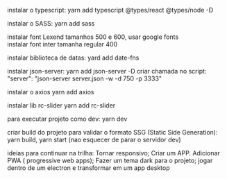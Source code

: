 instalar o typescript:
      yarn add typescript @types/react @types/node -D

instalar o SASS:
      yarn add sass
      
instalar font Lexend tamanhos 500 e 600, usar google fonts      
instalar font inter tamanha regular 400

instalar biblioteca de datas:
      yard add date-fns

instalar json-server: 
      yarn add json-server -D
criar chamada no script: 
      "server": "json-server server.json -w -d 750 -p 3333"

instalar o axios
      yarn add axios

instalar lib rc-slider
      yarn add rc-slider

para executar projeto como dev:
      yarn dev

criar build do projeto para validar o formato SSG (Static Side Generation): 
      yarn build, 
      yarn start (nao esquecer de parar o servidor dev)

ideias para continuar na trilha: 
      Tornar responsivo;
      Criar um APP.  Adicionar PWA ( progressive web apps);
      Fazer um tema dark para o projeto;
      jogar dentro de um electron e transformar em um app desktop   

